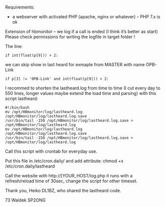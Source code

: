 Requirements:

- a webserver with activated PHP (apache, nginx or whatever) – PHP 7.x is ok

 

Extension of hbmonitor  – we log if a call is ended (I think it’s better as start) Please check permissions for writing the logfile in target folder !



The line: 

    if int(float(p[9])) > 2:

we can skip show in last heard for exmaple from MASTER with name OPB-Link

    if p[3] != 'OPB-Link' and int(float(p[9])) > 2:


I recommed to shorten the lastheard.log from time to time (I cut every day to 550 lines, longer values maybe extend the load time and parsing) with this script lastheard:

    #!/bin/bash
    mv /opt/HBmonitor/log/lastheard.log /opt/HBmonitor/log/lastheard.log.save
    /usr/bin/tail -150 /opt/HBmonitor/log/lastheard.log.save > /opt/HBmonitor/log/lastheard.log
    mv /opt/HBmonitor/log/lastheard.log /opt/HBmonitor/log/lastheard.log.save
    /usr/bin/tail -150 /opt/HBmonitor/log/lastheard.log.save > /opt/HBmonitor/log/lastheard.log


Call this script with crontab for everyday use.

Put this file in /etc/cron.daily/ and add attribute:
chmod +x /etc/cron.daily/lastheard



Call the website with http://[YOUR_HOST/log.php it runs with a refresh/reload time of 30sec, change the script for other timeset.



Thank you, Heiko DL1BZ, who shared the lastheard code.


73 Waldek SP2ONG

